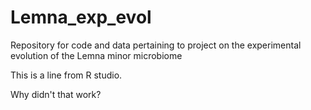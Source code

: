 # Lemna_exp_evol
Repository for code and data pertaining to project on the experimental evolution of the Lemna minor microbiome

This is a line from R studio.

Why didn't that work?
